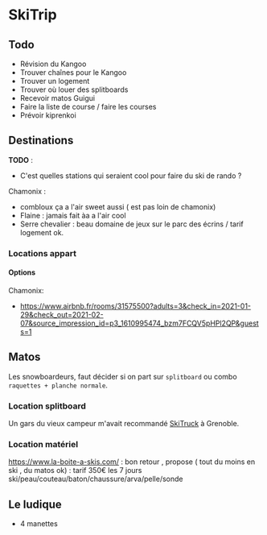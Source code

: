 # SkiTrip

## Todo

* Révision du Kangoo
* Trouver chaînes pour le Kangoo
* Trouver un logement
* Trouver où louer des splitboards
* Recevoir matos Guigui
* Faire la liste de course / faire les courses
* Prévoir kiprenkoi

## Destinations

**TODO** :

* C'est quelles stations qui seraient cool pour faire du ski de rando ?

Chamonix : 
* combloux ça a l'air sweet aussi ( est pas loin de chamonix)
* Flaine : jamais fait àa a l'air cool
* Serre chevalier : beau domaine de jeux sur le parc des écrins / tarif logement ok.

### Locations appart

#### Options

Chamonix:
* https://www.airbnb.fr/rooms/31575500?adults=3&check_in=2021-01-29&check_out=2021-02-07&source_impression_id=p3_1610995474_bzm7FCQV5pHPl2QP&guests=1

## Matos

Les snowboardeurs, faut décider si on part sur `splitboard` ou combo `raquettes + planche normale`.

### Location splitboard

Un gars du vieux campeur m'avait recommandé [SkiTruck](https://g.page/skitruck?share) à Grenoble.

### Location matériel 

https://www.la-boite-a-skis.com/ : bon retour , propose ( tout du moins en ski , du matos ok) : tarif 350€ les 7 jours ski/peau/couteau/baton/chaussure/arva/pelle/sonde

## Le ludique

* 4 manettes
